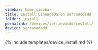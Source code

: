 ```yaml
---
sidebar: home_sidebar
title: Install LineageOS on serranodsdd
folder: install
permalink: /devices/serranodsdd/install/
device: serranodsdd
---
```

{% include templates/device_install.md %}

